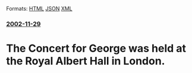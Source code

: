 
Formats: [HTML](/news/2002/11/29/the-concert-for-george-was-held-at-the-royal-albert-hall-in-london.html)  [JSON](/news/2002/11/29/the-concert-for-george-was-held-at-the-royal-albert-hall-in-london.json)  [XML](/news/2002/11/29/the-concert-for-george-was-held-at-the-royal-albert-hall-in-london.xml)  

### [2002-11-29](/news/2002/11/29/index.md)

##### 
#  The Concert for George was held at the Royal Albert Hall in London.



